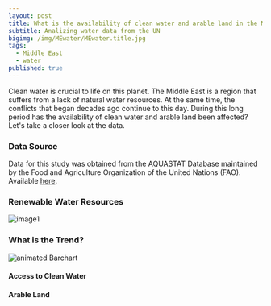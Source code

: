 ```yaml
---
layout: post
title: What is the availability of clean water and arable land in the Middle East?
subtitle: Analizing water data from the UN
bigimg: /img/MEwater/MEwater.title.jpg
tags:
  - Middle East
  - water
published: true
---
```

Clean water is crucial to life on this planet.  The Middle East is a region that suffers from a lack of natural water resources. At the same time, the conflicts that began decades ago continue to this day. During this long period has the availability of clean water and arable land been affected? Let's take a closer look at the data.

### Data Source
Data for this study was obtained from the AQUASTAT Database maintained by the  Food and Agriculture Organization of the United Nations (FAO). Available [here](http://www.fao.org/nr/water/aquastat/data/query/index.html?lang=en).
### Renewable Water Resources
![image1](https://github.com/ed-chin-git/ed-chin-git.github.io/raw/master/img/MEwater/FAO%20Renewable%20Water%20Resources%20MAP.JPG)

### What is the Trend?
![animated Barchart](https://github.com/ed-chin-git/ed-chin-git.github.io/raw/master/img/MEwater/animated.Bar.gif)

#### Access to Clean Water

#### Arable Land
